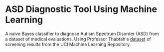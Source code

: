 # ASD Diagnostic Tool Using Machine Learning

A naive Bayes classifier to diagnose Autism Spectrum Disorder (ASD) from a dataset of medical evaluations.
Using Professor Thabtah's [dataset](https://archive.ics.uci.edu/ml/datasets/Autism+Screening+Adult) of screening results from the UCI Machine Learning Repository.
